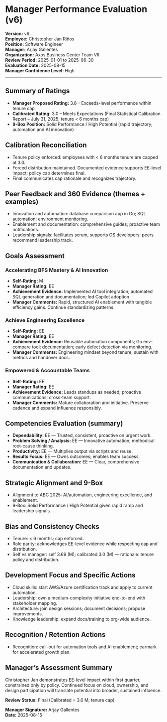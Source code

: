 # Manager Performance Evaluation (v6)

**Version:** v6  
**Employee:** Christopher Jan Riños  
**Position:** Software Engineer  
**Manager:** Arjay Gallentes  
**Organization:** Axos Business Center Team VII  
**Review Period:** 2025-01-01 to 2025-06-30  
**Evaluation Date:** 2025-08-15  
**Manager Confidence Level:** High

---

## Summary of Ratings
- **Manager Proposed Rating:** 3.8 – Exceeds-level performance within tenure cap  
- **Calibrated Rating:** 3.0 – Meets Expectations (Final Statistical Calibration Report – July 31, 2025; tenure < 6 months cap)  
- **9-Box Position:** Solid Performance / High Potential (rapid trajectory; automation and AI innovation)

## Calibration Reconciliation
- Tenure policy enforced: employees with < 6 months tenure are capped at 3.0.  
- Forced distribution maintained. Documented evidence supports EE-level impact; policy cap determines final.  
- Final communicates cap rationale and recognizes trajectory.

## Peer Feedback and 360 Evidence (themes + examples)
- Innovation and automation: database comparison app in Go; SQL automation; environment monitoring.  
- Enablement and documentation: comprehensive guides; proactive team notifications.  
- Leadership signals: facilitates scrum, supports OS developers; peers recommend leadership track.

## Goals Assessment

### Accelerating BFS Mastery & AI Innovation
- **Self-Rating:** M  
- **Manager Rating:** EE  
- **Achievement Evidence:** Implemented AI tool integration; automated SQL generation and documentation; led Copilot adoption.  
- **Manager Comments:** Rapid, structured AI enablement with tangible efficiency gains. Continue standardizing patterns.

### Achieve Engineering Excellence
- **Self-Rating:** EE  
- **Manager Rating:** EE  
- **Achievement Evidence:** Reusable automation components; Go env-compare tool; documentation; early defect detection via monitoring.  
- **Manager Comments:** Engineering mindset beyond tenure; sustain with metrics and handover docs.

### Empowered & Accountable Teams
- **Self-Rating:** EE  
- **Manager Rating:** EE  
- **Achievement Evidence:** Leads standups as needed; proactive communications; cross-team support.  
- **Manager Comments:** Mature collaboration and initiative. Preserve cadence and expand influence responsibly.

## Competencies Evaluation (summary)
- **Dependability:** EE — Trusted, consistent, proactive on urgent work.  
- **Problem Solving / Analysis:** EE — Innovative automation; methodical root-cause thinking.  
- **Productivity:** EE — Multiplies output via scripts and reuse.  
- **Results Focus:** EE — Owns outcomes; enables team success.  
- **Communication & Collaboration:** EE — Clear, comprehensive documentation and updates.

## Strategic Alignment and 9-Box
- Alignment to ABC 2025: AI/automation, engineering excellence, and enablement.  
- 9-Box: Solid Performance / High Potential given rapid ramp and leadership signals.

## Bias and Consistency Checks
- Tenure: < 6 months; cap enforced.  
- Role parity: acknowledges EE-level evidence while respecting cap and distribution.  
- Self vs manager: self 3.69 (M); calibrated 3.0 (M) — rationale: tenure policy and distribution.

## Development Focus and Specific Actions
- Cloud skills: start AWS/Azure certification track and apply to current automation.  
- Leadership: own a medium-complexity initiative end-to-end with stakeholder mapping.  
- Architecture: join design sessions; document decisions; propose improvements.  
- Knowledge leadership: expand docs/training to org-wide audience.

## Recognition / Retention Actions
- Recognition: call-out for automation tools and AI enablement; earmark for accelerated growth plan.

## Manager’s Assessment Summary
Christopher Jan demonstrates EE-level impact within first quarter, constrained only by policy. Continued focus on cloud, ownership, and design participation will translate potential into broader, sustained influence.

**Review Status:** Final (Calibrated = 3.0 M, tenure cap)

**Manager Signature:** Arjay Gallentes  
**Date:** 2025-08-15


